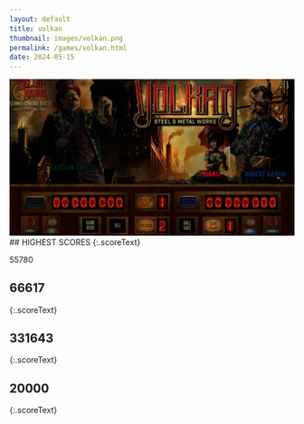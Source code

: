```yaml
---
layout: default
title: volkan
thumbnail: images/volkan.png
permalink: /games/volkan.html
date: 2024-05-15
---
```


<img src="../images/volkan.png" class="gameThumbnail img-fluid mx-auto align-middle">
## HIGHEST SCORES
{:.scoreText}

55780

## 66617
{:.scoreText}


## 331643
{:.scoreText}


## 20000
{:.scoreText}


